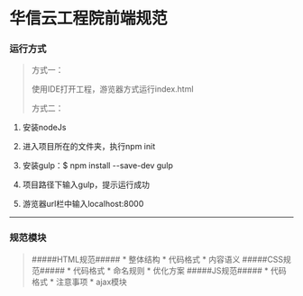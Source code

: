 # 华信云工程院前端规范

### 运行方式 ###
> 方式一：
>
> 使用IDE打开工程，游览器方式运行index.html
>
> 方式二：
>
1. 安装nodeJs
>
2. 进入项目所在的文件夹，执行npm init
>
3. 安装gulp：$ npm install --save-dev gulp
>
4. 项目路径下输入gulp，提示运行成功
>
5. 游览器url栏中输入localhost:8000

***
### 规范模块 ###
>  #####HTML规范#####
    * 整体结构
    * 代码格式
    * 内容语义
>  #####CSS规范#####
    * 代码格式
    * 命名规则
    * 优化方案
>  #####JS规范#####
    * 代码格式
    * 注意事项
    * ajax模块
